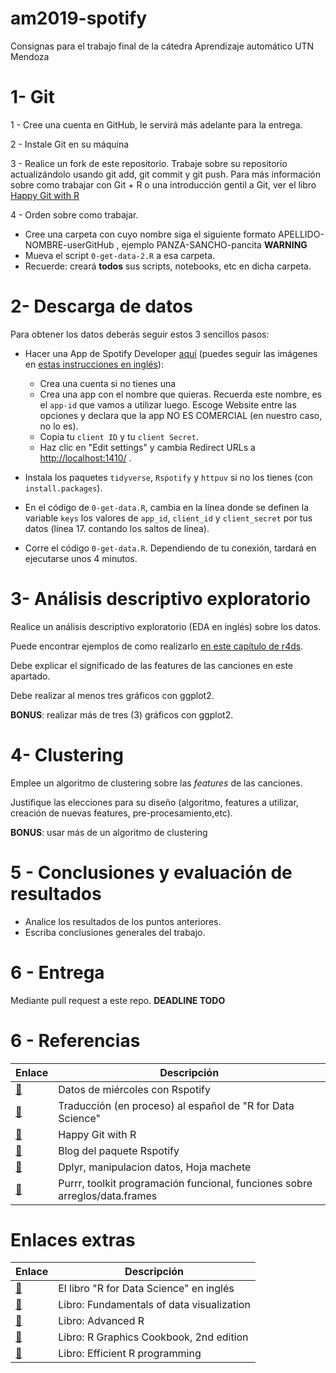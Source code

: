 # am2019-spotify

Consignas para el trabajo final de la cátedra Aprendizaje automático UTN Mendoza

# 1- Git 
  
1 - Cree una cuenta en GitHub, le servirá más adelante para la entrega.
 
2 - Instale Git en su máquina

3 - Realice un fork de este repositorio. Trabaje sobre su repositorio actualizándolo usando git add, git commit y git push. Para más información sobre como trabajar con Git + R o una introducción gentil a Git, ver el libro [Happy Git with R](https://happygitwithr.com/)

4 - Orden sobre como trabajar.

* Cree una carpeta con cuyo nombre siga el siguiente formato APELLIDO-NOMBRE-userGitHub , ejemplo PANZA-SANCHO-pancita **WARNING**
* Mueva el script `0-get-data-2.R` a esa carpeta. 
* Recuerde: creará **todos** sus scripts, notebooks, etc en dicha carpeta.

# 2- Descarga de datos

Para obtener los datos deberás seguir estos 3 sencillos pasos:

- Hacer una App de Spotify Developer [aquí](https://developer.spotify.com/dashboard) (puedes seguir las imágenes en [estas instrucciones en inglés](https://r-music.rbind.io/posts/2018-10-01-rspotify/)):
    -   Crea una cuenta si no tienes una
    -   Crea una app con el nombre que quieras. Recuerda este nombre, es el `app-id` que vamos a utilizar luego. Escoge Website entre las opciones y declara que la app NO ES COMERCIAL (en nuestro caso, no lo es).
    -   Copia tu `client ID` y tu `client Secret`.
    -   Haz clic en "Edit settings" y cambia Redirect URLs a <http://localhost:1410/> .
- Instala los paquetes `tidyverse`, `Rspotify` y `httpuv` si no los tienes (con `install.packages`).

- En el código de `0-get-data.R`, cambia en la línea donde se definen la variable `keys` los valores de `app_id`, `client_id` y `client_secret` por tus datos (línea 17. contando los saltos de línea).

- Corre el código `0-get-data.R`. Dependiendo de tu conexión, tardará en ejecutarse unos 4 minutos.

# 3- Análisis descriptivo exploratorio

Realice un análisis descriptivo exploratorio (EDA en inglés) sobre los datos.

Puede encontrar ejemplos de como realizarlo [en este capítulo de r4ds](https://r4ds.had.co.nz/exploratory-data-analysis.html).

Debe explicar el significado de las features de las canciones en este apartado.

Debe realizar al menos tres gráficos con ggplot2.

**BONUS**: realizar más de tres (3) gráficos con ggplot2.

# 4- Clustering

Emplee un algoritmo de clustering sobre las *features* de las canciones. 

Justifique las elecciones para su diseño (algoritmo, features a utilizar, creación de nuevas features, pre-procesamiento,etc).

**BONUS**: usar más de un algoritmo de clustering

# 5 - Conclusiones y evaluación de resultados

* Analice los resultados de los puntos anteriores.
* Escriba conclusiones generales del trabajo.

# 6 - Entrega

Mediante pull request a este repo.
**DEADLINE TODO**

# 6 - Referencias

| Enlace | Descripción |
| --- | --- |
| [:link:](https://github.com/cienciadedatos/datos-de-miercoles/tree/master/datos/2019/2019-05-15) | Datos de miércoles con Rspotify |
| [:link:](http://es.r4ds.hadley.nz/) | Traducción (en proceso) al español de "R for Data Science" |
| [:link:](https://happygitwithr.com/) | Happy Git with R |
| [:link:](https://r-music.rbind.io/) | Blog del paquete Rspotify |
| [:link:](https://dplyr.tidyverse.org/) | Dplyr, manipulacion datos, Hoja machete |
| [:link:](https://purrr.tidyverse.org/) | Purrr, toolkit programación funcional, funciones sobre arreglos/data.frames|


# Enlaces extras

| Enlace | Descripción |
| --- | --- |
| [:link:](http://r4ds.had.co.nz/) | El libro "R for Data Science" en inglés |
| [:link:](https://serialmentor.com/dataviz/) | Libro: Fundamentals of data visualization|
| [:link:](https://adv-r.hadley.nz/) | Libro: Advanced R |
| [:link:](https://r-graphics.org/) | Libro: R Graphics Cookbook, 2nd edition |
| [:link:](https://bookdown.org/csgillespie/efficientR/) | Libro: Efficient R programming |






